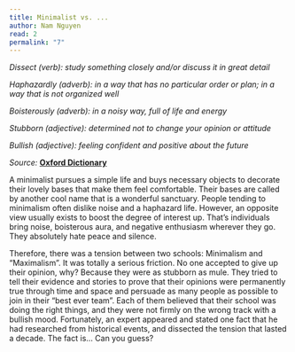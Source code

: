 ```yaml
---
title: Minimalist vs. ...
author: Nam Nguyen
read: 2
permalink: "7"
---
```


*Dissect (verb): study something closely and/or discuss it in great detail*

*Haphazardly (adverb): in a way that has no particular order or plan; in a way that is not organized well* 

*Boisterously (adverb): in a noisy way, full of life and energy*

*Stubborn (adjective): determined not to change your opinion or attitude*

*Bullish (adjective): feeling confident and positive about the future*

_Source:_ [**Oxford Dictionary**](https://www.oxfordlearnersdictionaries.com/)

A minimalist pursues a simple life and buys necessary objects to decorate their lovely bases that make them feel comfortable. Their bases are called by another cool name that is a wonderful sanctuary. People tending to minimalism often dislike noise and a haphazard life. However, an opposite view usually exists to boost the degree of interest up. That’s individuals bring noise, boisterous aura, and negative enthusiasm wherever they go. They absolutely hate peace and silence.

Therefore, there was a tension between two schools: Minimalism and “Maximalism”. It was totally a serious friction. No one accepted to give up their opinion, why? Because they were as stubborn as mule. They tried to tell their evidence and stories to prove that their opinions were permanently true through time and space and persuade as many people as possible to join in their “best ever team”. Each of them believed that their school was doing the right things, and they were not firmly on the wrong track with a bullish mood. Fortunately, an expert appeared and stated one fact that he had researched from historical events, and dissected the tension that lasted a decade. The fact is… Can you guess?

